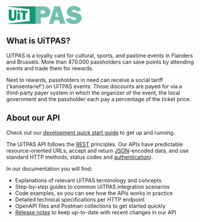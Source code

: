 <!-- focus: false -->

![](../assets/images/uitpas.png)

## What is UiTPAS?

UiTPAS is a loyalty card for cultural, sports, and pastime events in Flanders and Brussels. More than 470.000 passholders can save points by attending events and trade them for rewards.

Next to rewards, passholders in need can receive a social tariff ('kansentarief') on UiTPAS events. Those discounts are payed for via a third-party payer system in which the organizer of the event, the local government and the passholder each pay a percentage of the ticket price.

## About our API

Check out our [development quick start guide](https://docs.publiq.be/docs/uitpas/getting-started) to get up and running.

The UiTPAS API follows the [REST](https://en.wikipedia.org/wiki/Representational_state_transfer) principles. Our APIs have predictable resource-oriented URLs, accept and return [JSON](https://www.json.org/json-en.html)-encoded data, and use standard HTTP methods, status codes and [authentication](./authentication.md)).

In our documentation you will find:

* Explanations of relevant UiTPAS terminology and concepts
* Step-by-step guides to common UiTPAS integration scenarios
* Code examples, so you can see how the APIs works in practice
* Detailed technical specifications per HTTP endpoint
* OpenAPI files and Postman collections to get started quickly
* [Release notes](https://docs.publiq.be/docs/release-notes/introduction) to keep up-to-date with recent changes in our API
